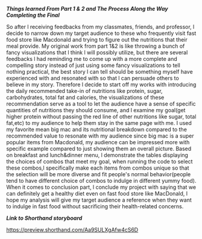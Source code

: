 ***Things learned From Part 1 & 2 and The Process Along the Way Completing the Final***

   So after l receiving feedbacks from my classmates, friends, and professor, l decide to narrow down my target audience to these who frequently visit fast food store 
like Macdonald and trying to figure out the nutritions that their meal provide. My original work from part 1&2 is like throwing a bunch of fancy visualizations that
l think l will possibly utilize, but there are several feedbacks l had reminding me to come up with a more complete and compelling story instead of
just using some fancy visualizations to tell nothing practical, the best story l can tell should be something myself have experienced with and resonated with 
so that l can persuade others to believe in my story.
  Therefore l decide to start off my works with introducing the daily recommended take-in of nutritions like protein, sugar, carbohydrates, total fat and calories,
the visualizations of these recommendation serve as a tool to let the audience have a sense of specific quantities of nutritions they should consume, and l examine
my goal(get higher protein without passing the red line of other nutritions like sugar, total fat,etc) to my audience to help them stay in the same page with me.
  I used my favorite mean big mac and its nutritional breakdown compared to the recommended value to resonate with my audience since big mac is a super popular items
from Macdonald, my audience can be impressed more with specific example compared to just showing them an overall picture.
  Based on breakfast and lunch&dinner menu, l demonstrate the tables displaying the choices of combos that meet my goal, when running the code to select these
combos,l specifically make each items from combos unique so that the selection will be more diverse and fit people's normal behavior(people tend to have different 
choice of combos to indulge in different yummy food).
  When it comes to conclusion part, l conclude my project with saying that we can definitely get a healthy diet even on fast food store like MacDonald, l hope
my analysis will give my target audience a reference when they want to indulge in fast food without sacrificing their health-related concerns.

***Link to Shorthand storyboard***

https://preview.shorthand.com/Aa9SULXgAfw4cS6D

